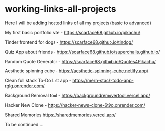 # working-links-all-projects
Here I will be adding hosted links of all my projects (basic to advanced)

My first basic portfolio site - https://scarface68.github.io/pikachu/

Tinder frontend for dogs - https://scarface68.github.io/tindog/

Quiz App about friends - https://scarface68.github.io/superchalis.github.io/

Random Quote Generator - https://scarface68.github.io/Quotes4Pikachu/

Aesthetic spinning cube - https://aesthetic-spinning-cube.netlify.app/

Clean full stack To-Do List app - https://mern-stack-todo-app-rglg.onrender.com/

Background Removal tool - https://backgroundremovertool.vercel.app/

Hacker New Clone - https://hacker-news-clone-6t9o.onrender.com/

Shared Memories https://sharedmemories.vercel.app/

To be continued....
